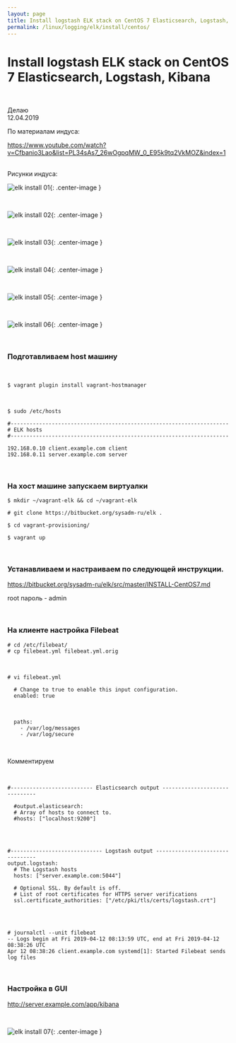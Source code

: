```yaml
---
layout: page
title: Install logstash ELK stack on CentOS 7 Elasticsearch, Logstash, Kibana
permalink: /linux/logging/elk/install/centos/
---
```


# Install logstash ELK stack on CentOS 7 Elasticsearch, Logstash, Kibana

<br/>

Делаю  
12.04.2019

По материалам индуса:

https://www.youtube.com/watch?v=Cfbanio3Lao&list=PL34sAs7_26wOgpqMW_0_E95k9tq2VkMOZ&index=1

<br/>
Рисунки индуса:
<br/>

![elk install 01](/img/devops/linux/logging/elk/intall/elk-install-01.png 'elk install 01'){: .center-image }

<br/>

![elk install 02](/img/devops/linux/logging/elk/intall/elk-install-02.png 'elk install 02'){: .center-image }

<br/>

![elk install 03](/img/devops/linux/logging/elk/intall/elk-install-03.png 'elk install 03'){: .center-image }

<br/>

![elk install 04](/img/devops/linux/logging/elk/intall/elk-install-04.png 'elk install 04'){: .center-image }

<br/>

![elk install 05](/img/devops/linux/logging/elk/intall/elk-install-05.png 'elk install 05'){: .center-image }

<br/>

![elk install 06](/img/devops/linux/logging/elk/intall/elk-install-06.png 'elk install 06'){: .center-image }

<br/>

### Подготавливаем host машину

<br/>

    $ vagrant plugin install vagrant-hostmanager

<br/>

    $ sudo /etc/hosts

```
#---------------------------------------------------------------------
# ELK hosts
#---------------------------------------------------------------------

192.168.0.10 client.example.com client
192.168.0.11 server.example.com server
```

<br/>

### На хост машине запускаем виртуалки

    $ mkdir ~/vagrant-elk && cd ~/vagrant-elk

    # git clone https://bitbucket.org/sysadm-ru/elk .

    $ cd vagrant-provisioning/

    $ vagrant up

<br/>

### Устанавливаем и настраиваем по следующей инструкции.

https://bitbucket.org/sysadm-ru/elk/src/master/INSTALL-CentOS7.md

root пароль - admin

<br/>

### На клиенте настройка Filebeat

    # cd /etc/filebeat/
    # cp filebeat.yml filebeat.yml.orig

<br/>

    # vi filebeat.yml

```
  # Change to true to enable this input configuration.
  enabled: true

```

<br/>

```
  paths:
    - /var/log/messages
    - /var/log/secure

```

<br/>

Комментируем

<br/>

```
#-------------------------- Elasticsearch output ------------------------------

  #output.elasticsearch:
  # Array of hosts to connect to.
  #hosts: ["localhost:9200"]

```

<br/>

```

#----------------------------- Logstash output --------------------------------
output.logstash:
  # The Logstash hosts
  hosts: ["server.example.com:5044"]

  # Optional SSL. By default is off.
  # List of root certificates for HTTPS server verifications
  ssl.certificate_authorities: ["/etc/pki/tls/certs/logstash.crt"]


```

<br/>

    # journalctl --unit filebeat
    -- Logs begin at Fri 2019-04-12 08:13:59 UTC, end at Fri 2019-04-12 08:38:26 UTC
    Apr 12 08:38:26 client.example.com systemd[1]: Started Filebeat sends log files

<br/>

### Настройка в GUI

http://server.example.com/app/kibana

<br/>

![elk install 07](/img/devops/linux/logging/elk/intall/elk-install-07.png 'elk install 07'){: .center-image }
